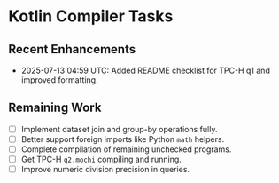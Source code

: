 # Kotlin Compiler Tasks

## Recent Enhancements

- 2025-07-13 04:59 UTC: Added README checklist for TPC-H q1 and improved formatting.

## Remaining Work

- [ ] Implement dataset join and group-by operations fully.
- [ ] Better support foreign imports like Python `math` helpers.
- [ ] Complete compilation of remaining unchecked programs.
- [ ] Get TPC-H `q2.mochi` compiling and running.
- [ ] Improve numeric division precision in queries.
